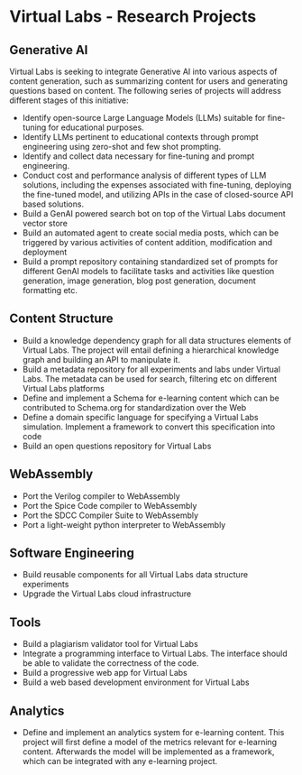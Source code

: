 # Virtual Labs - Research Projects

## Generative AI
Virtual Labs is seeking to integrate Generative AI into various aspects of content generation, such as summarizing content for users and generating questions based on content. The following series of projects will address different stages of this initiative:

- Identify open-source Large Language Models (LLMs) suitable for fine-tuning for educational purposes.
- Identify LLMs pertinent to educational contexts through prompt engineering using zero-shot and few shot prompting.
- Identify and collect data necessary for fine-tuning and prompt engineering.
- Conduct cost and performance analysis of different types of LLM solutions, including the expenses associated with fine-tuning, deploying the fine-tuned model, and utilizing APIs in the case of closed-source API based solutions.
- Build a GenAI powered search bot on top of the Virtual Labs document vector store
- Build an automated agent to create social media posts, which can be triggered by various activities of content addition, modification and deployment
- Build a prompt repository containing standardized set of prompts for different GenAI models to facilitate tasks and  activities like question generation, image generation, blog post generation, document formatting etc.

## Content Structure
- Build a knowledge dependency graph for all data structures elements of Virtual Labs. The project will entail defining a hierarchical knowledge graph and building an API to manipulate it.
- Build a metadata repository for all experiments and labs under Virtual Labs. The metadata can be used for search, filtering etc on different Virtual Labs platforms
- Define and implement a Schema for e-learning content which can be contributed to Schema.org for standardization over the Web
- Define a domain specific language for specifying a Virtual Labs simulation. Implement a framework to convert this specification into code
- Build an open questions repository for Virtual Labs

## WebAssembly
- Port the Verilog compiler to WebAssembly
- Port the Spice Code compiler to WebAssembly
- Port the SDCC Compiler Suite to WebAssembly
- Port a light-weight python interpreter to WebAssembly

## Software Engineering
- Build reusable components for all Virtual Labs data structure experiments
- Upgrade the Virtual Labs cloud infrastructure

## Tools
- Build a plagiarism validator tool for Virtual Labs
- Integrate a programming interface to Virtual Labs. The interface should be able to validate the correctness of the code.
- Build a progressive web app for Virtual Labs
- Build a web based development environment for Virtual Labs

## Analytics
- Define and implement an analytics system for e-learning content. This project will first define a model of the metrics relevant for e-learning content. Afterwards the model will be implemented as a framework, which can be integrated with any e-learning project.
